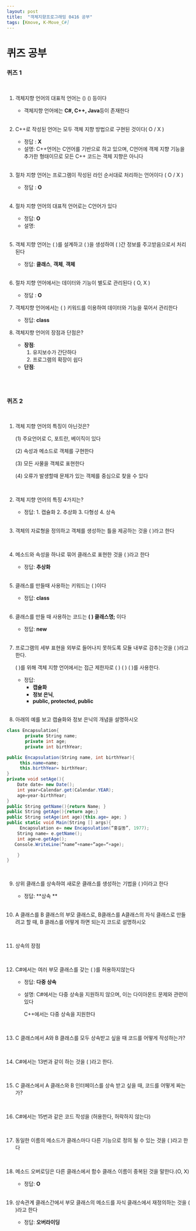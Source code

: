 ```yaml
---
layout: post
title:  "객체지향프로그래밍 0416 공부"
tags: [Kmove, K-Move_C#]
---
```


# 퀴즈 공부

### 퀴즈 1

<br>

1. 객체지향 언어의 대표적 언어는 () () 등이다

   - 객체지향 언어에는 **C#, C++, Java**등이 존재한다

   <br>

2. C++로 작성된 언어는 모두 객체 지향 방법으로 구현된 것이다( O / X )

   - 정답 : **X**
   - 설명: C++언어는 C언어를 기반으로 하고 있으며,  C언어에 객체 지향 기능을 추가한 형태이므로 모든 C++ 코드는 객체 지향은 아니다

   <br>

3. 절차 지향 언어는 프로그램이 작성된 라인 순서대로 처리하는 언어이다 ( O / X )

   - 정답 : **O**

   <br>

4. 절차 지향 언어의 대표적 언어로는 C언어가 있다

   - 정답: **O**
   - 설명: 

   <br>

5. 객체 지향 언어는 ( )를 설계하고 ( )을 생성하여 ( )간 정보를 주고받음으로서 처리된다

   - 정답: **클래스**, **객체**, **객체**

   <br>

6. 절차 지향 언어에서는 데이터와 기능이 별도로 관리된다 ( O, X )

   - 정답 : **O**

7. 객체지향 언어에서는 ( ) 키워드를 이용하여 데이터와 기능을 묶어서 관리한다

   - 정답: **class**

8. 객체지향 언어의 장점과 단점은?

   - **장점**:
     1. 유지보수가 간단하다
     2. 프로그램의 확장이 쉽다
   - **단점**:

<br>

<br>

### 퀴즈 2

<br>

1. 객체 지향 언어의 특징이 아닌것은?

   (1) 주요언어로 C, 포트란, 베이직이 있다

   (2) 속성과 메소드로 객체를 구현한다

   (3) 모든 사물을 객체로 표현한다

   (4) 오류가 발생할때 문제가 있는 객체를 중심으로 찾을 수 있다

   <br>

2. 객체 지향 언어의 특징 4가지는?

   - 정답:
            1. 캡슐화
            2. 추상화
            3. 다형성
            4. 상속

   <br>

3. 객체의 자료형을 정의하고 객체를 생성하는 틀을 제공하는 것을 ( )라고 한다

   <br>

4. 메소드와 속성을 하나로 묶어 클래스로 표현한 것을 ( )라고 한다

   - 정답: **추상화**

   <br>

5. 클래스를 만들때 사용하는 키워드는 ( )이다

   - 정답: **class**

   <br>

6. 클래스를 만들 때 사용하는 코드는 **( ) 클래스명;** 이다

   - 정답: **new**

   <br>

7. 프로그램의 세부 표현을 외부로 들어나지 못하도록 모듈 내부로 감추는것을 ( )라고 한다.<br>

   ( )를 위해 객체 지향 언어에서는 접근 제한자로 ( ) ( ) ( )를 사용한다.

   - 정답:
     - **캡슐화**
     - **정보 은닉**, 
     - **public, protected, public**

   <br>

8. 아래의 예를 보고 캡슐화와 정보 은닉의 개념을 설명하시오

~~~c#
class Encapsulation{
       private String name;
       private int age;
       private int birthYear;

public Encapsulation(String name, int birthYear){
     this.name=name;
     this.birthYear= birthYear;
}
private void setAge(){
    Date date= new Date();
    int year=Calendar.get(Calendar.YEAR);
    age=year-birthYear;
}
public String getName(){return Name; }
public String getAge(){return age;}
public String setAge(int age){this.age= age; }
public static void Main(String [] args){
     Encapsulation e= new Encapsulation(“홍길동”, 1977);
    String name= e.getName();
    int age=e.getAge();
   Console.WriteLine(“name”+name+”age=“+age);

    }
}
~~~

​	<br>

9. 상위 클래스를 상속하여 새로운 클래스를 생성하는 기법을 ( )이라고 한다

   - 정답: **상속 **

   <br>

10. A 클래스를 B 클래스의 부모 클래스로, B클래스를 A클래스의 자식 클래스로 만들려고 할 때,  B 클래스를 어떻게 하면 되는지 코드로 설명하시오

    <br>

11. 상속의 장점

    <br>

12. C#에서는 여러 부모 클래스를 갖는 ( )를 허용하지않는다

    - 정답: **다중 상속**

    - 설명: C#에서는 다중 상속을 지원하지 않으며, 이는 다이아몬드 문제와 관련이 있다

      C++에서는 다중 상속을 지원한다

    <br>

13. C 클래스에서 A와 B 클래스를 모두 상속받고 싶을 때 코드를 어떻게 작성하는가?

    <br>

14. C#에서는 13번과 같이 하는 것을 ( )라고 한다.

    <br>

15. C 클래스에서 A 클래스와 B 인터페이스를 상속 받고 싶을 때, 코드를 어떻게 짜는가?

    <br>

16. C#에서는 15번과 같은 코드 작성을 (허용한다, 허락하지 않는다)

    <br>

17. 동일한 이름의 메소드가 클래스마다 다른 기능으로 정의 될 수 있는 것을 ( )라고 한다

    <br>

18. 메소드 오버로딩은 다른 클래스에서 함수 클래스 이름이 중복된 것을 말한다.(O, X)

    - 정답: **O**

    <br>

19. 상속관계 클래스간에서 부모 클래스의 메소드를 자식 클래스에서 재정의하는 것을 ( )라고 한다

    - 정답: **오버라이딩**
